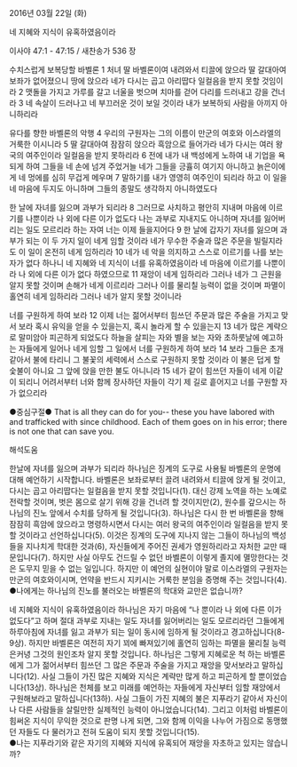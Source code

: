 2016년 03월 22일 (화)

네 지혜와 지식이 유혹하였음이라



이사야 47:1 - 47:15 / 새찬송가 536 장


수치스럽게 보복당할 바벨론
1 처녀 딸 바벨론이여 내려와서 티끌에 앉으라 딸 갈대아여 보좌가 없어졌으니 땅에 앉으라 네가 다시는 곱고 아리땁다 일컬음을 받지 못할 것임이라 2 맷돌을 가지고 가루를 갈고 너울을 벗으며 치마를 걷어 다리를 드러내고 강을 건너라 3 네 속살이 드러나고 네 부끄러운 것이 보일 것이라 내가 보복하되 사람을 아끼지 아니하리라 

유다를 향한 바벨론의 악행
4 우리의 구원자는 그의 이름이 만군의 여호와 이스라엘의 거룩한 이시니라 5 딸 갈대아여 잠잠히 앉으라 흑암으로 들어가라 네가 다시는 여러 왕국의 여주인이라 일컬음을 받지 못하리라 6 전에 내가 내 백성에게 노하여 내 기업을 욕되게 하여 그들을 네 손에 넘겨 주었거늘 네가 그들을 긍휼히 여기지 아니하고 늙은이에게 네 멍에를 심히 무겁게 메우며 7 말하기를 내가 영영히 여주인이 되리라 하고 이 일을 네 마음에 두지도 아니하며 그들의 종말도 생각하지 아니하였도다

한 날에 자녀를 잃으며 과부가 되리라
8 그러므로 사치하고 평안히 지내며 마음에 이르기를 나뿐이라 나 외에 다른 이가 없도다 나는 과부로 지내지도 아니하며 자녀를 잃어버리는 일도 모르리라 하는 자여 너는 이제 들을지어다 9 한 날에 갑자기 자녀를 잃으며 과부가 되는 이 두 가지 일이 네게 임할 것이라 네가 무수한 주술과 많은 주문을 빌릴지라도 이 일이 온전히 네게 임하리라 10 네가 네 악을 의지하고 스스로 이르기를 나를 보는 자가 없다 하나니 네 지혜와 네 지식이 너를 유혹하였음이라 네 마음에 이르기를 나뿐이라 나 외에 다른 이가 없다 하였으므로 11 재앙이 네게 임하리라 그러나 네가 그 근원을 알지 못할 것이며 손해가 네게 이르리라 그러나 이를 물리칠 능력이 없을 것이며 파멸이 홀연히 네게 임하리라 그러나 네가 알지 못할 것이니라

너를 구원하게 하여 보라
12 이제 너는 젊어서부터 힘쓰던 주문과 많은 주술을 가지고 맞서 보라 혹시 유익을 얻을 수 있을는지, 혹시 놀라게 할 수 있을는지 13 네가 많은 계략으로 말미암아 피곤하게 되었도다 하늘을 살피는 자와 별을 보는 자와 초하룻날에 예고하는 자들에게 일어나 네게 임할 그 일에서 너를 구원하게 하여 보라 14 보라 그들은 초개 같아서 불에 타리니 그 불꽃의 세력에서 스스로 구원하지 못할 것이라 이 불은 덥게 할 숯불이 아니요 그 앞에 앉을 만한 불도 아니니라 15 네가 같이 힘쓰던 자들이 네게 이같이 되리니 어려서부터 너와 함께 장사하던 자들이 각기 제 길로 흩어지고 너를 구원할 자가 없으리라

●중심구절● That is all they can do for you-- these you have labored with and trafficked with since childhood. Each of them goes on in his error; there is not one that can save you.

해석도움





한날에 자녀를 잃으며 과부가 되리라
하나님은 징계의 도구로 사용될 바벨론의 운명에 대해 예언하기 시작합니다. 바벨론은 보좌로부터 끌려 내려와서 티끌에 앉게 될 것이고, 다시는 곱고 아리땁다는 일컬음을 받지 못할 것입니다(1). 대신 강제 노역을 하는 노예로 전락할 것이며, 벗은 몸으로 살기 위해 강을 건너려 할 것이지만(2), 원수를 갚으시는 하나님의 진노 앞에서 수치를 당하게 될 것입니다(3). 하나님은 다시 한 번 바벨론을 향해 잠잠히 흑암에 앉으라고 명령하시면서 다시는 여러 왕국의 여주인이라 일컬음을 받지 못할 것이라고 선언하십니다(5). 이것은 징계의 도구에 지나지 않는 그들이 하나님의 백성들을 지나치게 학대한 것과(6), 자신들에게 주어진 권세가 영원하리라고 자처한 교만 때문입니다(7). 하지만 사실 아무도 건드릴 수 없던 바벨론이 이렇게 졸지에 멸망한다는 것은 도무지 믿을 수 없는 일입니다. 하지만 이 예언의 실현이야 말로 이스라엘의 구원자는 만군의 여호와이시며, 언약을 반드시 지키시는 거룩한 분임을 증명해 주는 것입니다(4). 
●나에게는 하나님의 진노를 불러오는 바벨론의 학대와 교만은 없습니까? 

네 지혜와 지식이 유혹하였음이라
하나님은 자기 마음에 “나 뿐이라 나 외에 다른 이가 없도다”고 하며 절대 과부로 지내는 일도 자녀를 잃어버리는 일도 모르리라던 그들에게 하루아침에 자녀를 잃고 과부가 되는 일이 동시에 임하게 될 것이라고 경고하십니다(8-9상). 하지만 바벨론은 여전히 자기 꾀에 빠져있기에 홀연히 임하는 파멸을 물리칠 능력은커녕 그것의 원인조차 알지 못할 것입니다. 하나님은 그렇게 지혜로운 척 하는 바벨론에게 그가 젊어서부터 힘쓰던 그 많은 주문과 주술을 가지고 재앙을 맞서보라고 말하십니다(12). 사실 그들이 가진 많은 지혜와 지식은 계략만 많게 하고 피곤하게 할 뿐이었습니다(13상). 하나님은 천체를 보고 미래를 예언하는 자들에게 자신부터 임할 재앙에서 구원해보라고 말하십니다(13하). 사실 그들이 가진 지혜의 불은 지푸라기 같아서 자신이나 다른 사람들을 살릴만한 실제적인 능력이 아니었습니다(14). 그리고 이처럼 바벨론이 힘써온 지식이 무익한 것으로 판명 나게 되면, 그와 함께 이익을 나누어 가짐으로 동맹했던 자들도 다 물러가고 전혀 도움이 되지 못할 것입니다(15).   
●나는 지푸라기와 같은 자기의 지혜와 지식에 유혹되어 재앙을 자초하고 있지는 않습니까?